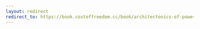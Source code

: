 ```yaml
---
layout: redirect
redirect_to: https://book.costoffreedom.cc/book/architectonics-of-power/the-cost-of-internet-freedom.html
---
```

